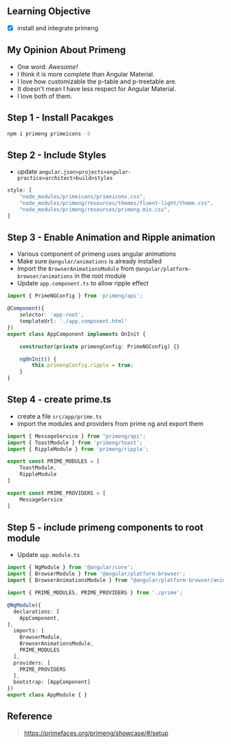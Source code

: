 ## Learning Objective
- [x] install and integrate primeng

## My Opinion About Primeng
- One word: *Awesome!*
- I think it is more complete than Angular Material.
- I love how customizable the p-table and p-treetable are.
- It doesn't mean I have less respect for Angular Material.
- I love both of them.

## Step 1 - Install Pacakges
```sh
npm i primeng primeicons -S
```

## Step 2 - Include Styles
- update `angular.json>projects>angular-practice>architect>build>styles`
```ts
style: [
    "node_modules/primeicons/primeicons.css",
    "node_modules/primeng/resources/themes/fluent-light/theme.css",
    "node_modules/primeng/resources/primeng.min.css",
]
```

## Step 3 - Enable Animation and Ripple animation
- Various component of primeng uses angular animations
- Make sure `@angular/animations` is already installed
- Import the `BrowserAnimationsModule` from `@angular/platform-browser/animations` in the root module
- Update `app.component.ts` to allow ripple effect

```ts
import { PrimeNGConfig } from 'primeng/api';

@Component({
    selector: 'app-root',
    templateUrl: './app.component.html'
})
export class AppComponent implements OnInit {

    constructor(private primengConfig: PrimeNGConfig) {}

    ngOnInit() {
        this.primengConfig.ripple = true;
    }
}
```

## Step 4 - create prime.ts
- create a file `src/app/prime.ts`
- import the modules and providers from prime ng and export them 
```ts
import { MessageService } from "primeng/api";
import { ToastModule } from 'primeng/toast';
import { RippleModule } from 'primeng/ripple';

export const PRIME_MODULES = [
    ToastModule,
    RippleModule
]

export const PRIME_PROVIDERS = [
    MessageService
]
```

## Step 5 - include primeng components to root module
- Update `app.module.ts` 
```ts
import { NgModule } from '@angular/core';
import { BrowserModule } from '@angular/platform-browser';
import { BrowserAnimationsModule } from "@angular/platform-browser/animations";

import { PRIME_MODULES, PRIME_PROVIDERS } from './prime';

@NgModule({
  declarations: [
    AppComponent,
],
  imports: [
    BrowserModule,
    BrowserAnimationsModule,
    PRIME_MODULES
  ],
  providers: [
    PRIME_PROVIDERS
  ],
  bootstrap: [AppComponent]
})
export class AppModule { }

```
## Reference
> https://primefaces.org/primeng/showcase/#/setup
